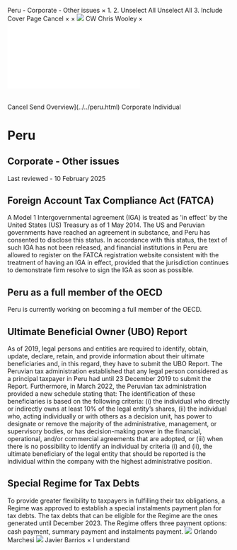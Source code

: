 Peru - Corporate - Other issues
×
1.
2.
Unselect All
Unselect All
3.
Include Cover Page
Cancel
×
×
![](../../-/media/world-wide-tax-summaries/attachments/global---chris-wooley.ashx%3Frev=ac5e5f3223b34096b1afc2a6009c7320&revision=ac5e5f32-23b3-4096-b1af-c2a6009c7320&hash=859B7ADC84DC2CBEC9760E9E6EE7DE6D0A8BFCDF)
CW
Chris Wooley
×
![](other-issues.html)
######
Cancel
Send
Overview](../../peru.html)
Corporate
Individual
# Peru
## Corporate - Other issues
Last reviewed - 10 February 2025
## Foreign Account Tax Compliance Act (FATCA)
A Model 1 Intergovernmental agreement (IGA) is treated as 'in effect' by the United States (US) Treasury as of 1 May 2014. The US and Peruvian governments have reached an agreement in substance, and Peru has consented to disclose this status. In accordance with this status, the text of such IGA has not been released, and financial institutions in Peru are allowed to register on the FATCA registration website consistent with the treatment of having an IGA in effect, provided that the jurisdiction continues to demonstrate firm resolve to sign the IGA as soon as possible.
## Peru as a full member of the OECD
Peru is currently working on becoming a full member of the OECD.
## Ultimate Beneficial Owner (UBO) Report
As of 2019, legal persons and entities are required to identify, obtain, update, declare, retain, and provide information about their ultimate beneficiaries and, in this regard, they have to submit the UBO Report.
The Peruvian tax administration established that any legal person considered as a principal taxpayer in Peru had until 23 December 2019 to submit the Report. Furthermore, in March 2022, the Peruvian tax administration provided a new schedule stating that:
The identification of these beneficiaries is based on the following criteria: (i) the individual who directly or indirectly owns at least 10% of the legal entity’s shares, (ii) the individual who, acting individually or with others as a decision unit, has power to designate or remove the majority of the administrative, management, or supervisory bodies, or has decision-making power in the financial, operational, and/or commercial agreements that are adopted, or (iii) when there is no possibility to identify an individual by criteria (i) and (ii), the ultimate beneficiary of the legal entity that should be reported is the individual within the company with the highest administrative position.
## Special Regime for Tax Debts
To provide greater flexibility to taxpayers in fulfilling their tax obligations, a Regime was approved to establish a special instalments payment plan for tax debts. The tax debts that can be eligible for the Regime are the ones generated until December 2023. The Regime offers three payment options: cash payment, summary payment and instalments payment.
![](../../-/media/world-wide-tax-summaries/attachments/peru---orlando-marchesi-v.ashx%3Frev=c4f8241894ba4e8b90d524d9f42d125c&revision=c4f82418-94ba-4e8b-90d5-24d9f42d125c&hash=46B101FCF5B243E6EDFE79E13FA4ADCAD1CB0D78)
Orlando Marchesi
![](../../-/media/world-wide-tax-summaries/perujavier-barriosfoto-jbk-payetjpg20210701195210873.ashx%3Frev=9f77e010214b4f9c90ff521a180b2223&revision=9f77e010-214b-4f9c-90ff-521a180b2223&hash=3261B99497D3BB039DA1B0BF58052E86C6FB1F23)
Javier Barrios
×
I understand